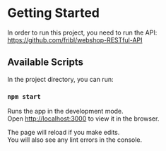 # Getting Started 

In order to run this project, you need to run the API: https://github.com/fribl/webshop-RESTful-API

## Available Scripts

In the project directory, you can run:

### `npm start`

Runs the app in the development mode.\
Open [http://localhost:3000](http://localhost:3000) to view it in the browser.

The page will reload if you make edits.\
You will also see any lint errors in the console.
